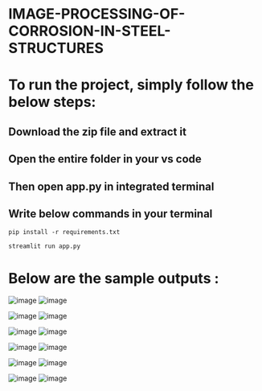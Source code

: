 # IMAGE-PROCESSING-OF-CORROSION-IN-STEEL-STRUCTURES

# To run the project, simply follow the below steps:

## Download the zip file and extract it
## Open the entire folder in your vs code
## Then open app.py in integrated terminal
## Write below commands in your terminal
```
pip install -r requirements.txt
```
```
streamlit run app.py
```

# Below are the sample outputs :

![image](https://github.com/SubhashishMahapatra/IMAGE-PROCESSING-OF-CORROSION-IN-STEEL-STRUCTURES/assets/92688857/e04ddda5-e6af-49ee-b5a4-a71f61fcc426)
![image](https://github.com/SubhashishMahapatra/IMAGE-PROCESSING-OF-CORROSION-IN-STEEL-STRUCTURES/assets/92688857/5a2b0eaf-139f-47c0-8773-74f2ce534c8f)

![image](https://github.com/SubhashishMahapatra/IMAGE-PROCESSING-OF-CORROSION-IN-STEEL-STRUCTURES/assets/92688857/a425bab5-0206-4025-9a61-48f7d7984c34)
![image](https://github.com/SubhashishMahapatra/IMAGE-PROCESSING-OF-CORROSION-IN-STEEL-STRUCTURES/assets/92688857/311a26fc-b5c2-4949-8f66-b6e41491a27f)

![image](https://github.com/SubhashishMahapatra/IMAGE-PROCESSING-OF-CORROSION-IN-STEEL-STRUCTURES/assets/92688857/bc931257-3574-4ecf-9790-7d90c6309c64)
![image](https://github.com/SubhashishMahapatra/IMAGE-PROCESSING-OF-CORROSION-IN-STEEL-STRUCTURES/assets/92688857/129782ff-4223-4627-9135-63752a1d90e1)

![image](https://github.com/SubhashishMahapatra/IMAGE-PROCESSING-OF-CORROSION-IN-STEEL-STRUCTURES/assets/92688857/d5507088-d6a6-47ad-9304-93f6dd3d8fca)
![image](https://github.com/SubhashishMahapatra/IMAGE-PROCESSING-OF-CORROSION-IN-STEEL-STRUCTURES/assets/92688857/58a3ef0b-ef6e-45ad-8e8a-c5131a40d5ed)

![image](https://github.com/SubhashishMahapatra/IMAGE-PROCESSING-OF-CORROSION-IN-STEEL-STRUCTURES/assets/92688857/9a773d63-4162-41b5-9cc2-91b3f9cfb6d1)
![image](https://github.com/SubhashishMahapatra/IMAGE-PROCESSING-OF-CORROSION-IN-STEEL-STRUCTURES/assets/92688857/69860905-f157-42e9-9e8d-97f426469852)

![image](https://github.com/SubhashishMahapatra/IMAGE-PROCESSING-OF-CORROSION-IN-STEEL-STRUCTURES/assets/92688857/1a23897b-593e-43af-b0a0-b7fe9672d65f)
![image](https://github.com/SubhashishMahapatra/IMAGE-PROCESSING-OF-CORROSION-IN-STEEL-STRUCTURES/assets/92688857/e0e72c70-2e11-40d2-bebc-1cd3d46f2644)
